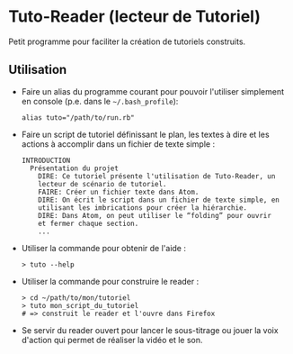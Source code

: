# Tuto-Reader (lecteur de Tutoriel)

Petit programme pour faciliter la création de tutoriels construits.

## Utilisation

* Faire un alias du programme courant pour pouvoir l'utiliser simplement en console (p.e. dans le `~/.bash_profile`):

      alias tuto="/path/to/run.rb"

* Faire un script de tutoriel définissant le plan, les textes à dire et les actions à accomplir dans un fichier de texte simple :

      INTRODUCTION
        Présentation du projet
          DIRE: Ce tutoriel présente l'utilisation de Tuto-Reader, un
          lecteur de scénario de tutoriel.
          FAIRE: Créer un fichier texte dans Atom.
          DIRE: On écrit le script dans un fichier de texte simple, en
          utilisant les imbrications pour créer la hiérarchie.
          DIRE: Dans Atom, on peut utiliser le “folding” pour ouvrir
          et fermer chaque section.
          ...

* Utiliser la commande pour obtenir de l'aide :

      > tuto --help

* Utiliser la commande pour construire le reader :

      > cd ~/path/to/mon/tutoriel
      > tuto mon_script_du_tutoriel
      # => construit le reader et l'ouvre dans Firefox

* Se servir du reader ouvert pour lancer le sous-titrage ou jouer la voix d'action qui permet de réaliser la vidéo et le son.
